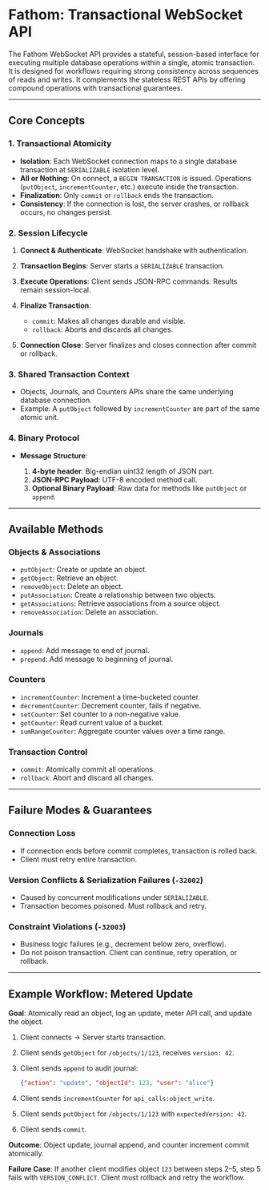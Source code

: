 # Fathom: Transactional WebSocket API

The Fathom WebSocket API provides a stateful, session-based interface for executing multiple database operations within a single, atomic transaction. It is designed for workflows requiring strong consistency across sequences of reads and writes. It complements the stateless REST APIs by offering compound operations with transactional guarantees.

---

## Core Concepts

### 1. Transactional Atomicity

* **Isolation**: Each WebSocket connection maps to a single database transaction at `SERIALIZABLE` isolation level.
* **All or Nothing**: On connect, a `BEGIN TRANSACTION` is issued. Operations (`putObject`, `incrementCounter`, etc.) execute inside the transaction.
* **Finalization**: Only `commit` or `rollback` ends the transaction.
* **Consistency**: If the connection is lost, the server crashes, or rollback occurs, no changes persist.

### 2. Session Lifecycle

1. **Connect & Authenticate**: WebSocket handshake with authentication.
2. **Transaction Begins**: Server starts a `SERIALIZABLE` transaction.
3. **Execute Operations**: Client sends JSON-RPC commands. Results remain session-local.
4. **Finalize Transaction**:

   * `commit`: Makes all changes durable and visible.
   * `rollback`: Aborts and discards all changes.
5. **Connection Close**: Server finalizes and closes connection after commit or rollback.

### 3. Shared Transaction Context

* Objects, Journals, and Counters APIs share the same underlying database connection.
* Example: A `putObject` followed by `incrementCounter` are part of the same atomic unit.

### 4. Binary Protocol

* **Message Structure**:

  1. **4-byte header**: Big-endian uint32 length of JSON part.
  2. **JSON-RPC Payload**: UTF-8 encoded method call.
  3. **Optional Binary Payload**: Raw data for methods like `putObject` or `append`.

---

## Available Methods

### Objects & Associations

* `putObject`: Create or update an object.
* `getObject`: Retrieve an object.
* `removeObject`: Delete an object.
* `putAssociation`: Create a relationship between two objects.
* `getAssociations`: Retrieve associations from a source object.
* `removeAssociation`: Delete an association.

### Journals

* `append`: Add message to end of journal.
* `prepend`: Add message to beginning of journal.

### Counters

* `incrementCounter`: Increment a time-bucketed counter.
* `decrementCounter`: Decrement counter, fails if negative.
* `setCounter`: Set counter to a non-negative value.
* `getCounter`: Read current value of a bucket.
* `sumRangeCounter`: Aggregate counter values over a time range.

### Transaction Control

* `commit`: Atomically commit all operations.
* `rollback`: Abort and discard all changes.

---

## Failure Modes & Guarantees

### Connection Loss

* If connection ends before commit completes, transaction is rolled back.
* Client must retry entire transaction.

### Version Conflicts & Serialization Failures (`-32002`)

* Caused by concurrent modifications under `SERIALIZABLE`.
* Transaction becomes poisoned. Must rollback and retry.

### Constraint Violations (`-32003`)

* Business logic failures (e.g., decrement below zero, overflow).
* Do not poison transaction. Client can continue, retry operation, or rollback.

---

## Example Workflow: Metered Update

**Goal**: Atomically read an object, log an update, meter API call, and update the object.

1. Client connects → Server starts transaction.
2. Client sends `getObject` for `/objects/1/123`, receives `version: 42`.
3. Client sends `append` to audit journal:

   ```json
   {"action": "update", "objectId": 123, "user": "alice"}
   ```
4. Client sends `incrementCounter` for `api_calls:object_write`.
5. Client sends `putObject` for `/objects/1/123` with `expectedVersion: 42`.
6. Client sends `commit`.

**Outcome**: Object update, journal append, and counter increment commit atomically.

**Failure Case**: If another client modifies object `123` between steps 2–5, step 5 fails with `VERSION_CONFLICT`. Client must rollback and retry the workflow.
